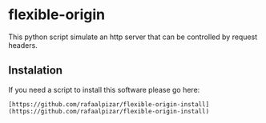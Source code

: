 # flexible-origin
This python script simulate an http server that can be controlled by request headers.

## Instalation
If you need a script to install this software please go here:

```
[https://github.com/rafaalpizar/flexible-origin-install](https://github.com/rafaalpizar/flexible-origin-install)
```
